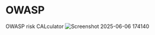 # OWASP
OWASP risk CALculator
![Screenshot 2025-06-06 174140](https://github.com/user-attachments/assets/ecacd32c-7f45-46a3-a948-8090fcf93f45)
